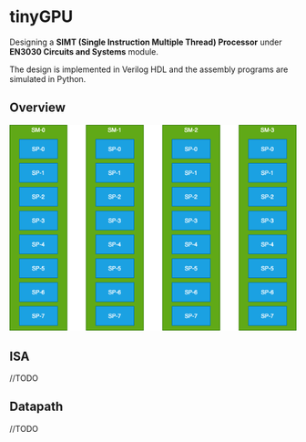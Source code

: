 # tinyGPU

Designing a **SIMT (Single Instruction Multiple Thread) Processor** under **EN3030 Circuits and Systems** module.

The design is implemented in Verilog HDL and the assembly programs are simulated in Python.

## Overview

![regfile](docs/images/blocks.png "blocks")

## ISA
//TODO

## Datapath
//TODO


